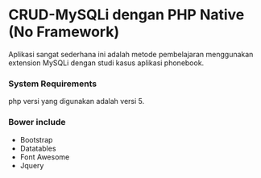 # CRUD-MySQLi dengan PHP Native (No Framework)
Aplikasi sangat sederhana ini adalah metode pembelajaran menggunakan extension MySQLi dengan studi kasus aplikasi phonebook.

### System Requirements
php versi yang digunakan adalah versi 5.

### Bower include
- Bootstrap
- Datatables
- Font Awesome
- Jquery